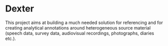 # Dexter

This project aims at building a much needed solution for referencing and for creating analytical annotations around heterogeneous source material (speech data, survey data, audiovisual recordings, photographs, diaries etc.).
